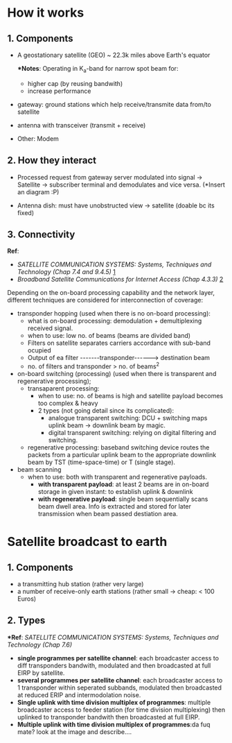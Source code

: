 # How it works

## 1. Components

- A geostationary satellite (GEO) ~ 22.3k miles above Earth's equator

    __*Notes__: Operating in K<sub>a</sub>-band for narrow spot beam for:
  - higher cap (by reusing bandwith)
  - increase performance

- gateway: ground stations which help receive/transmite data from/to satellite
- antenna with transceiver (transmit + receive)
- Other: Modem

## 2. How they interact

- Processed request from gateway server modulated into signal -> Satellite -> subscriber terminal and demodulates and vice versa. (*Insert an diagram :P)

- Antenna dish: must have unobstructed view -> satellite (doable bc its fixed)

## 3. Connectivity

__Ref__: 
- _SATELLITE COMMUNICATION SYSTEMS: Systems, Techniques and Technology (Chap 7.4 and 9.4.5)_ [1]
- _Broadband Satellite Communications for Internet Access (Chap 4.3.3)_ [2]


Depending on the on-board processing capability and the network layer, different techniques are considered for interconnection of coverage:

- transponder hopping (used when there is no on-board processing):
  - what is on-board processing: demodulation + demultiplexing received signal.
  - when to use: low no. of beams (beams are divided band)
  - Filters on satellite separates carriers accordance with sub-band ocupied
  - Output of ea filter -------transponder------> destination beam
  - no. of filters and transponder > no. of beams<sup>2</sup>
- on-board switching (processing) (used when there is transparent and regenerative processing);
  - transaparent processing:
    - when to use: no. of beams is high and satellite payload becomes too complex & heavy
    - 2 types (not going detail since its complicated):
      - analogue transparent switching: DCU + switching maps uplink beam -> downlink beam by magic.
      - digital transparent switching: relying on digital filtering and switching.
  - regenerative processing: baseband switching device routes the packets from a particular uplink beam to the appropriate downlink beam by TST (time-space-time) or T (single stage). 
- beam scanning
  - when to use: both with transparent and regenerative payloads.
    - __with transparent payload__: at least 2 beams are in on-board storage in given instant: to establish uplink & downlink
    - __with regenerative payload__: single beam sequentially scans beam dwell area. Info is extracted and stored for later transmission when beam passed destiation area.

# Satellite broadcast to earth

## 1. Components

- a transmitting hub station (rather very large)
- a number of receive-only earth stations (rather small -> cheap: < 100 Euros)

## 2. Types
__*Ref__: _SATELLITE COMMUNICATION SYSTEMS: Systems, Techniques and Technology (Chap 7.6)_

- __single programmes per satellite channel__: each broadcaster access to diff transponders bandwith, modulated and then broadcasted at full EIRP by satellite.
- __several programmes per satellite channel__: each broadcaster access to 1 transponder within seperated subbands, modulated then broadcasted at reduced ERIP and intermodolation noise.
- __Single uplink with time division multiplex of programmes__: multiple broadcaster access to feeder station (for time division multiplexing) then uplinked to transponder bandwith then broadcasted at full EIRP.
- __Multiple uplink with time division multiplex of programmes__:da fuq mate? look at the image and describe....

[1]: (http://gen.lib.rus.ec/book/index.php?md5=22C07E8AD6898293F92D9E093F94D0C4)
[2]: (http://gen.lib.rus.ec/book/index.php?md5=8F9BC91482E2CFA036306EC62AC8CE8D)